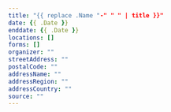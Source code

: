 ```yaml
---
title: "{{ replace .Name "-" " " | title }}"
date: {{ .Date }}
enddate: {{ .Date }}
locations: []
forms: []
organizer: ""
streetAddress: ""
postalCode: ""
addressName: ""
addressRegion: ""
addressCountry: ""
source: ""
---
```

